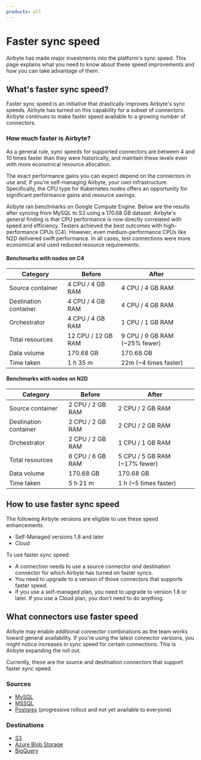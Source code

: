 ```yaml
---
products: all
---
```


# Faster sync speed

Airbyte has made major investments into the platform's sync speed. This page explains what you need to know about these speed improvements and how you can take advantage of them.

## What's faster sync speed?

Faster sync speed is an initiative that drastically improves Airbyte's sync speeds. Airbyte has turned on this capability for a subset of connectors. Airbyte continues to make faster speed available to a growing number of connectors.

### How much faster is Airbyte?

As a general rule, sync speeds for supported connectors are between 4 and 10 times faster than they were historically, and maintain these levels even with more economical resource allocation.

The exact performance gains you can expect depend on the connectors in use and, if you're self-managing Airbyte, your own infrastructure. Specifically, the CPU type for Kubernetes nodes offers an opportunity for significant performance gains and resource savings.

Airbyte ran benchmarks on Google Compute Engine. Below are the results after syncing from MySQL to S3 using a 170.68 GB dataset. Airbyte's general finding is that CPU performance is now directly correlated with speed and efficiency. Testers achieved the best outcomes with high-performance CPUs (C4). However, even medium-performance CPUs like N2D delivered swift performance. In all cases, test connections were more economical and used reduced resource requirements.

#### Benchmarks with nodes on C4

| Category              | Before             | After                         |
| --------------------- | ------------------ | ----------------------------- |
| Source container      | 4 CPU / 4 GB RAM   | 4 CPU / 4 GB RAM              |
| Destination container | 4 CPU / 4 GB RAM   | 4 CPU / 4 GB RAM              |
| Orchestrator          | 4 CPU / 4 GB RAM   | 1 CPU / 1 GB RAM              |
| Total resources       | 12 CPU / 12 GB RAM | 9 CPU / 9 GB RAM (~25% fewer) |
| Data volume           | 170.68 GB          | 170.68 GB                     |
| Time taken            | 1 h 35 m           | 22m (~4 times faster)         |

#### Benchmarks with nodes on N2D

| Category              | Before           | After                         |
| --------------------- | ---------------- | ----------------------------- |
| Source container      | 2 CPU / 2 GB RAM | 2 CPU / 2 GB RAM              |
| Destination container | 2 CPU / 2 GB RAM | 2 CPU / 2 GB RAM              |
| Orchestrator          | 2 CPU / 2 GB RAM | 1 CPU / 1 GB RAM              |
| Total resources       | 6 CPU / 6 GB RAM | 5 CPU / 5 GB RAM (~17% fewer) |
| Data volume           | 170.68 GB        | 170.68 GB                     |
| Time taken            | 5 h 21 m         | 1 h (~5 times faster)         |

## How to use faster sync speed

The following Airbyte versions are eligible to use these speed enhancements.

- Self-Managed versions 1.8 and later
- Cloud

To use faster sync speed:

- A connection needs to use a source connector _and_ destination connector for which Airbyte has turned on faster syncs.
- You need to upgrade to a version of those connectors that supports faster speed.
- If you use a self-managed plan, you need to upgrade to version 1.8 or later. If you use a Cloud plan, you don't need to do anything.

## What connectors use faster speed

Airbyte may enable additional connector combinations as the team works toward general availability. If you're using the latest connector versions, you might notice increases in sync speed for certain connections. This is Airbyte expanding the roll out.

Currently, these are the source and destination connectors that support faster sync speed.

### Sources

- [MySQL](sources/mysql)
- [MSSQL](sources/mssql)
- [Postgres](sources/postgres) (progressive rollout and not yet available to everyone)

### Destinations

- [S3](destinations/s3)
- [Azure Blob Storage](destinations/azure-blob-storage)
- [BigQuery](destinations/bigquery)

